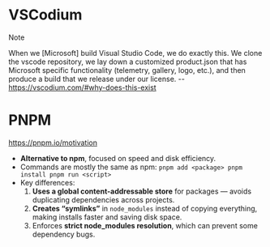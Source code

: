 # VSCodium

> [!note]
> When we [Microsoft] build Visual Studio Code, we do exactly this. We clone the vscode repository, we lay down a customized product.json that has Microsoft specific functionality (telemetry, gallery, logo, etc.), and then produce a build that we release under our license.
> -- https://vscodium.com/#why-does-this-exist

# PNPM
https://pnpm.io/motivation
-  **Alternative to npm**, focused on speed and disk efficiency.
- Commands are mostly the same as npm:
    `pnpm add <package> pnpm install pnpm run <script>`
- Key differences:
	1. **Uses a global content-addressable store** for packages — avoids duplicating dependencies across projects.
	2. **Creates “symlinks”** in `node_modules` instead of copying everything, making installs faster and saving disk space.
	3. Enforces **strict node_modules resolution**, which can prevent some dependency bugs.